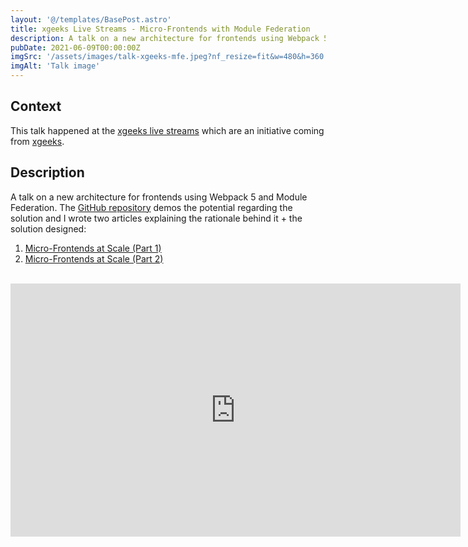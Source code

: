 ```yaml
---
layout: '@/templates/BasePost.astro'
title: xgeeks Live Streams - Micro-Frontends with Module Federation
description: A talk on a new architecture for frontends using Webpack 5 and Module Federation. The talk leverages a demo created and open sourced in my GitHub.
pubDate: 2021-06-09T00:00:00Z
imgSrc: '/assets/images/talk-xgeeks-mfe.jpeg?nf_resize=fit&w=480&h=360'
imgAlt: 'Talk image'
---
```


## Context

This talk happened at the [xgeeks live streams](https://www.youtube.com/@xgeeksio) which are an initiative coming from [xgeeks](https://xgeeks.io).

## Description

A talk on a new architecture for frontends using Webpack 5 and Module Federation.
The [GitHub repository](https://github.com/comoser/clothes-store-micro-frontends) demos the potential regarding the solution and I wrote two articles explaining the rationale behind it + the solution designed:

1. [Micro-Frontends at Scale (Part 1)](https://davidalecrim.dev/articles/micro-frontends-at-scale-part-1)
2. [Micro-Frontends at Scale (Part 2)](https://davidalecrim.dev/articles/micro-frontends-at-scale-part-2)

<br>

<iframe width="720" height="405" src="https://www.youtube.com/embed/Vzp6QSc3SUY" frameborder="0" allow="accelerometer; autoplay; encrypted-media; gyroscope; picture-in-picture" allowfullscreen=""></iframe>
